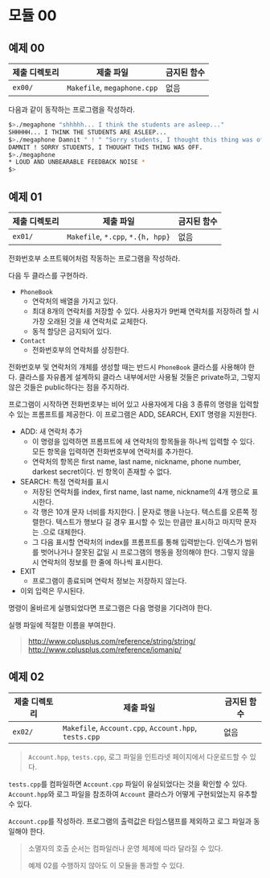# 모듈 00

## 예제 00

|제출 디렉토리|제출 파일|금지된 함수|
|-------------|---------|-----------|
|`ex00/`|`Makefile`, `megaphone.cpp`|없음|

다음과 같이 동작하는 프로그램을 작성하라.

```bash
$>./megaphone "shhhhh... I think the students are asleep..."
SHHHHH... I THINK THE STUDENTS ARE ASLEEP...
$>./megaphone Damnit " ! " "Sorry students, I thought this thing was off."
DAMNIT ! SORRY STUDENTS, I THOUGHT THIS THING WAS OFF.
$>./megaphone
* LOUD AND UNBEARABLE FEEDBACK NOISE *
$>
```

## 예제 01

|제출 디렉토리|제출 파일|금지된 함수|
|-------------|---------|-----------|
|`ex01/`|`Makefile`, `*.cpp`, `*.{h, hpp}`|없음|

전화번호부 소프트웨어처럼 작동하는 프로그램을 작성하라.

다음 두 클라스를 구현하라.
- `PhoneBook`
  - 연락처의 배열을 가지고 있다.
  - 최대 8개의 연락처를 저장할 수 있다. 사용자가 9번째 연락처를 저장하려 할 시 가장 오래된 것을 새 연락처로 교체한다.
  - 동적 할당은 금지되어 있다.
- `Contact`
  - 전화번호부의 연락처를 상징한다.

전화번호부 및 연락처의 개체를 생성할 때는 반드시 `PhoneBook` 클라스를 사용해야 한다. 클라스를 자유롭게 설계하되 클라스 내부에서만 사용될 것들은 private하고, 그렇지 않은 것들은 public하다는 점을 주지하라.

프로그램이 시작하면 전화번호부는 비어 있고 사용자에게 다음 3 종류의 명령을 입력할 수 있는 프롬프트를 제공한다. 이 프로그램은 ADD, SEARCH, EXIT 명령을 지원한다.

- ADD: 새 연락처 추가
  - 이 명령을 입력하면 프롬프트에 새 연락처의 항목들을 하나씩 입력할 수 있다. 모든 항목을 입력하면 전화번호부에 연락처를 추가한다.
  - 연락처의 항목은 first name, last name, nickname, phone number, darkest secret이다. 빈 항목이 존재할 수 없다.
- SEARCH: 특정 연락처를 표시
  - 저장된 연락처를 index, first name, last name, nickname의 4개 행으로 표시한다.
  - 각 행은 10개 문자 너비를 차지한다. | 문자로 행을 나눈다. 텍스트를 오른쪽 정렬한다. 텍스트가 행보다 길 경우 표시할 수 있는 만큼만 표시하고 마지막 문자는 .으로 대체한다.
  - 그 다음 표시할 연락처의 index를 프롬프트를 통해 입력받는다. 인덱스가 범위를 벗어나거나 잘못된 값일 시 프로그램의 행동을 정의해야 한다. 그렇지 않을 시 연락처의 정보를 한 줄에 하나씩 표시한다.
- EXIT
  - 프로그램이 종료되며 연락처 정보는 저장하지 않는다.
- 이외 입력은 무시된다.

명령이 올바르게 실행되었다면 프로그램은 다음 명령을 기다려야 한다.

실행 파일에 적절한 이름을 부여한다.

> http://www.cplusplus.com/reference/string/string/
> http://www.cplusplus.com/reference/iomanip/

## 예제 02

|제출 디렉토리|제출 파일|금지된 함수|
|-------------|---------|-----------|
|`ex02/`|`Makefile`, `Account.cpp`, `Account.hpp`, `tests.cpp`|없음|

> `Account.hpp`, `tests.cpp`, 로그 파일을 인트라넷 페이지에서 다운로드할 수 있다.

`tests.cpp`를 컴파일하면 `Account.cpp` 파일이 유실되었다는 것을 확인할 수 있다. `Account.hpp`와 로그 파일을 참조하여 `Account` 클라스가 어떻게 구현되었는지 유추할 수 있다.

`Account.cpp`를 작성하라. 프로그램의 출력값은 타임스탬프를 제외하고 로그 파일과 동일해야 한다.

> 소멸자의 호출 순서는 컴파일러나 운영 체제에 따라 달라질 수 있다.
> 
> 예제 02를 수행하지 않아도 이 모듈을 통과할 수 있다.
